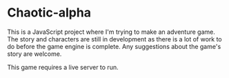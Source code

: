 # Chaotic-alpha

This is a JavaScript project where I'm trying to make an adventure game. The story and characters are still in development as there is a lot of work to do before the game engine is complete.  Any suggestions about the game's story are welcome.

This game requires a live server to run.
